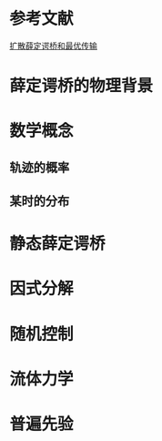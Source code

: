 # 参考文献

[扩散薛定谔桥和最优传输](https://zhuanlan.zhihu.com/p/690392523)



# 薛定谔桥的物理背景

# 数学概念

## 轨迹的概率

## 某时的分布

# 静态薛定谔桥

# 因式分解

# 随机控制

# 流体力学

# 普遍先验
